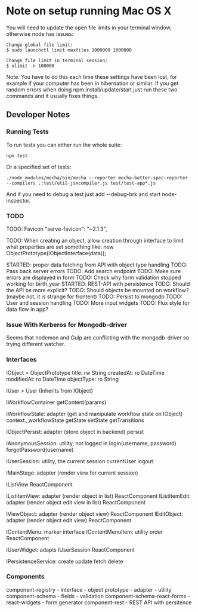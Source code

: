 # Note on setup running Mac OS X

You will need to update the open file limits in your terminal window, otherwise node has issues:

    Change global file limit:
    $ sudo launchctl limit maxfiles 1000000 1000000

    Change file limit in terminal session:
    $ ulimit -n 100000

Note: You have to do this each time these settings have been lost, for example if your computer
has been in hibernation or similar. If you get random errors when doing npm install/update/start
just run these two commands and it usually fixes things. 

## Developer Notes ###

### Running Tests ###
To run tests you can either run the whole suite:

    npm test

Or a specified set of tests:

    ./node_modules/mocha/bin/mocha --reporter mocha-better-spec-reporter  --compilers .:test/util-jsxcompiler.js test/test-app*.js

And if you need to debug a test just add --debug-brk and start node-inspector.

### TODO ###

TODO: Favicon
    "serve-favicon": "~2.1.3",

TODO: When creating an object, allow creation through interface to limit what properties are set something like:
        new ObjectPrototype(IObjectInterface(data));
        
STARTED: proper data fetching from API with object type handling
    TODO: Pass back server errors
    TODO: Add search endpoint
    TODO: Make sure errors are displayed in form
    TODO: Check why form validation stopped working for birth_year
STARTED: REST-API with persistence
    TODO: Should the API be more explicit?
    TODO: Should objects be mounted on workflow? (maybe not, it is strange for frontent)
    TODO: Persist to mongodb
TODO: User and session handling
TODO: More input widgets
TODO: Flux style for data flow in app?

### Issue With Kerberos for Mongodb-driver ###

Seems that nodemon and Gulp are conflicting with the mongodb-driver so trying different watcher.

### Interfaces ###

IObject > ObjectPrototype
    title: rw String
    createdAt: ro DateTime
    modifiedAt: ro DateTime
    objectType: ro String
    
IUser > User (Inherits from IObject)

IWorkflowContainer
    getContent(params)
    
IWorkflowState: adapter (get and manipulate workflow state on IObject)
    context._workflowState
    getState
    setState
    getTransitions
    

IObjectPersist: adapter (store object in backend)
    persist

IAnonymousSession: utility, not logged in
    login(username, password)
    forgotPassword(username)
    
IUserSession: utility, the current session
    currentUser
    logout

IMainStage: adapter (render view for current session)

IListView
    ReactComponent
    
IListItemView: adapter (render object in list)
    ReactComponent
IListItemEdit: adapter (render object edit view in list)
    ReactComponent

IViewObject: adapter (render object view)
    ReactComponent
IEditObject: adapter (render object edit view)
    ReactComponent

IContentMenu: marker interface
IContentMenuItem: utility
    order
    ReactComponent

IUserWidget: adapts IUserSession
    ReactComponent

IPersistenceService:
    create
    update
    fetch
    delete


### Components ###

component-registry
    - interface
    - object prototype
    - adapter
    - utility
component-schema
    - fields
    - validation
component-schema-react-forms
    - react-widgets
    - form generator
component-rest
    - REST API with persitence